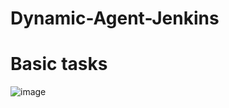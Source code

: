 # Dynamic-Agent-Jenkins

# Basic tasks
![image](https://github.com/ilove1DevOps/Dynamic-Agent-Jenkins/assets/128630024/58495015-946e-41dd-99b8-754032371189)
